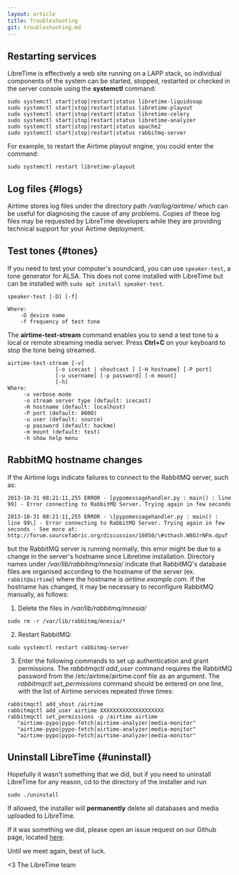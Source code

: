 ```yaml
---
layout: article
title: Troubleshooting
git: troubleshooting.md
---
```


## Restarting services

LibreTime is effectively a web site running on a LAPP stack, so individual components of the system can be started, stopped, restarted or checked in the server console using the **systemctl** command:

```
sudo systemctl start|stop|restart|status libretime-liquidsoap
sudo systemctl start|stop|restart|status libretime-playout
sudo systemctl start|stop|restart|status libretime-celery
sudo systemctl start|stop|restart|status libretime-analyzer
sudo systemctl start|stop|restart|status apache2
sudo systemctl start|stop|restart|status rabbitmq-server
```

For example, to restart the Airtime playout engine, you could enter the command:

```
sudo systemctl restart libretime-playout
```

## Log files {#logs}

Airtime stores log files under the directory path */var/log/airtime/* which can be useful for diagnosing the cause of any problems. Copies of these log files may be requested by LibreTime developers while they are providing technical support for your Airtime deployment.

## Test tones {#tones}

If you need to test your computer's soundcard, you can use `speaker-test`, a tone generator for ALSA.
This does not come installed with LibreTime but can be installed with `sudo apt install speaker-test`.

```
speaker-test [-D] [-f]

Where:
    -D device name
    -f frequency of test tone
```

The **airtime-test-stream** command enables you to send a test tone to a local or remote streaming media server. Press **Ctrl+C** on your keyboard to stop the tone being streamed.
```
airtime-test-stream [-v]
               [-o icecast | shoutcast ] [-H hostname] [-P port]
               [-u username] [-p password] [-m mount]
               [-h]
Where:
     -v verbose mode
     -o stream server type (default: icecast)
     -H hostname (default: localhost)
     -P port (default: 8000)
     -u user (default: source)
     -p password (default: hackme)
     -m mount (default: test)
     -h show help menu
```

## RabbitMQ hostname changes

If the Airtime logs indicate failures to connect to the RabbitMQ server, such as:
```
2013-10-31 08:21:11,255 ERROR - [pypomessagehandler.py : main() : line
99] - Error connecting to RabbitMQ Server. Trying again in few seconds

2013-10-31 08:21:11,255 ERROR - \[pypomessagehandler.py : main() : line 99\] - Error connecting to RabbitMQ Server. Trying again in few seconds - See more at: http://forum.sourcefabric.org/discussion/16050/\#sthash.W8OJrNFm.dpuf
```
but the RabbitMQ server is running normally, this error might be due to a change in the server's hostname since Libretime installation. Directory names under */var/lib/rabbitmq/mnesia/* indicate that RabbitMQ's database files are organised according to the hostname of the server (ex. `rabbit@airtime`) where the hostname is *airtime.example.com*. If the hostname has changed, it may be necessary to reconfigure RabbitMQ manually, as follows:

1. Delete the files in */var/lib/rabbitmq/mnesia/*

```
sudo rm -r /var/lib/rabbitmq/mnesia/*
```

2. Restart RabbitMQ:

```
sudo systemctl restart rabbitmq-server
```

3. Enter the following commands to set up authentication and grant permissions. The *rabbitmqctl add\_user* command requires the RabbitMQ password from the /etc/airtime/airtime.conf file as an argument. The *rabbitmqctl set\_permissions* command should be entered on one line, with the list of Airtime services repeated three times:

```
rabbitmqctl add_vhost /airtime
rabbitmqctl add_user airtime XXXXXXXXXXXXXXXXXXXX
rabbitmqctl set_permissions -p /airtime airtime
   "airtime-pypo|pypo-fetch|airtime-analyzer|media-monitor"
   "airtime-pypo|pypo-fetch|airtime-analyzer|media-monitor"
   "airtime-pypo|pypo-fetch|airtime-analyzer|media-monitor"
```

## Uninstall LibreTime {#uninstall}

Hopefully it wasn't something that we did, but if you need to uninstall LibreTime for
any reason, cd to the directory of the installer and run
```
sudo ./uninstall
```

If allowed, the installer will **permanently** delete all databases and media uploaded to
LibreTime.

If it was something we did, please open an issue request on our Github page, located
[here](https://github.com/LibreTime/libretime/issues).

Until we meet again, best of luck.

<3 The LibreTime team